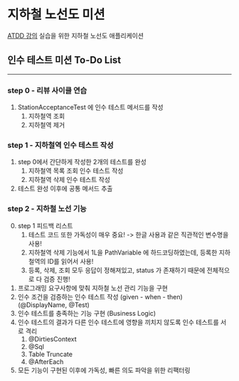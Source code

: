# 지하철 노선도 미션
[ATDD 강의](https://edu.nextstep.camp/c/R89PYi5H) 실습을 위한 지하철 노선도 애플리케이션

## 인수 테스트 미션 To-Do List

---

### step 0 - 리뷰 사이클 연습
1. StationAcceptanceTest 에 인수 테스트 메서드를 작성
   1. 지하철역 조회
   2. 지하철역 제거

### step 1 - 지하철역 인수 테스트 작성
1. step 0에서 간단하게 작성한 2개의 테스트를 완성
   1. 지하철역 목록 조회 인수 테스트 작성
   2. 지하철역 삭제 인수 테스트 작성
2. 테스트 완성 이후에 공통 메서드 추출

### step 2 - 지하철 노선 기능
0. step 1 피드백 리스트
   1. 테스트 코드 또한 가독성이 매우 중요! -> 한글 사용과 같은 직관적인 변수명을 사용!
   2. 지하철역 삭제 기능에서 1L을 PathVariable 에 하드코딩하였는데, 등록한 지하철역의 ID를 읽어서 사용!
   3. 등록, 삭제, 조회 모두 응답이 정해져있고, status 가 존재하기 때문에 전체적으로 다 검증 진행!
1. 프로그래밍 요구사항에 맞춰 지하철 노선 관리 기능을 구현
2. 인수 조건을 검증하는 인수 테스트 작성 (given - when - then) (@DisplayName, @Test)
3. 인수 테스트를 충족하는 기능 구현 (Business Logic)
4. 인수 테스트의 결과가 다른 인수 테스트에 영향을 끼치지 않도록 인수 테스트를 서로 격리
   1. @DirtiesContext
   2. @Sql
   3. Table Truncate
   4. @AfterEach
5. 모든 기능이 구현된 이후에 가독성, 빠른 의도 파악을 위한 리팩터링